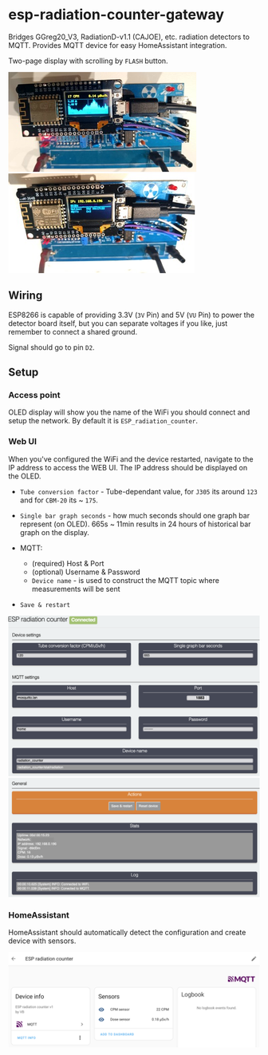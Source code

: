 # esp-radiation-counter-gateway

Bridges GGreg20_V3, RadiationD-v1.1 (CAJOE), etc. radiation detectors to MQTT.
Provides MQTT device for easy HomeAssistant integration.

Two-page display with scrolling by `FLASH` button.

![](doc/IMG_11.jpg) ![](doc/IMG_22.jpg)

## Wiring

ESP8266 is capable of providing 3.3V (`3V` Pin) and 5V (`VU` Pin) to power the detector board itself, 
but you can separate voltages if you like, just remember to connect a shared ground.

Signal should go to pin `D2`.

## Setup

### Access point

OLED display will show you the name of the WiFi you should connect and setup the network. By default it is `ESP_radiation_counter`.

### Web UI

When you've configured the WiFi and the device restarted, navigate to the IP address to access the WEB UI.
The IP address should be displayed on the OLED.

* `Tube conversion factor` - Tube-dependant value, for `J305` its around `123` and for `CBM-20` its ~ `175`.
* `Single bar graph seconds` - how much seconds should one graph bar represent (on OLED). 665s ~ 11min results in 24 hours of historical bar graph on the display.

* MQTT:
  * (required) Host & Port
  * (optional) Username & Password
  * `Device name` - is used to construct the MQTT topic where measurements will be sent

* `Save & restart`

![](doc/web_ui_1.png)
![](doc/web_ui_2.png)

### HomeAssistant

HomeAssistant should automatically detect the configuration and create device with sensors.

![](doc/ha_device.png)
